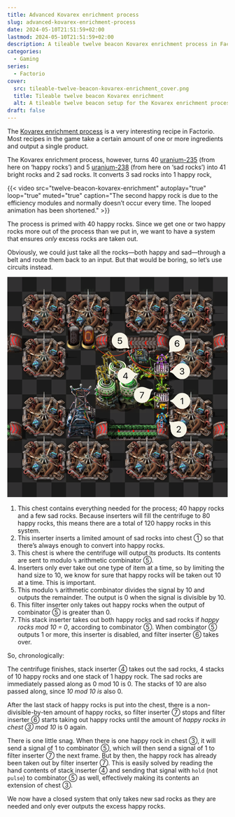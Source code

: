 ```yaml
---
title: Advanced Kovarex enrichment process
slug: advanced-kovarex-enrichment-process
date: 2024-05-10T21:51:59+02:00
lastmod: 2024-05-10T21:51:59+02:00
description: A tileable twelve beacon Kovarex enrichment process in Factorio using circuits.
categories:
  - Gaming
series:
  - Factorio
cover:
  src: tileable-twelve-beacon-kovarex-enrichment_cover.png
  title: Tileable twelve beacon Kovarex enrichment
  alt: A tileable twelve beacon setup for the Kovarex enrichment process in Factorio.
draft: false
---
```


The [Kovarex enrichment process](https://wiki.factorio.com/Kovarex_enrichment_process) is a very
interesting recipe in Factorio. Most recipes in the game take a certain amount of one or more
ingredients and output a single product.

The Kovarex enrichment process, however, turns 40
[uranium-235](https://wiki.factorio.com/Uranium-235) (from here on ‘happy rocks’) and 5
[uranium-238](https://wiki.factorio.com/Uranium-238) (from here on ‘sad rocks’) into 41 bright rocks
and 2 sad rocks. It converts 3 sad rocks into 1 happy rock,

{{< video
   src="twelve-beacon-kovarex-enrichment"
   autoplay="true"
   loop="true"
   muted="true"
   caption="The second happy rock is due to the efficiency modules and normally doesn’t occur every time. The looped animation has been shortened." >}}

The process is primed with 40 happy rocks. Since we get one or two happy rocks more out of the
process than we put in, we want to have a system that ensures _only_ excess rocks are taken out.

Obviously, we could just take all the rocks—both happy and sad—through a belt and route them back to
an input. But that would be boring, so let’s use circuits instead.

![The Kovarex enrichment process layout with numbers](process-layout-with-numbers.png "The numbers are ordered in order to explain the process, not to denote the chronological order of the process.")

1. This chest contains everything needed for the process; 40 happy rocks and a few sad rocks.
   Because inserters will fill the centrifuge to 80 happy rocks, this means there are a total of 120
   happy rocks in this system.</span>
2. This inserter inserts a limited amount of sad rocks into chest ① so that there’s always enough to
   convert into happy rocks.
3. This chest is where the centrifuge will output its products. Its contents are sent to modulo `%`
   arithmetic combinator ⑤.
4. Inserters only ever take out one type of item at a time, so by limiting the hand size to 10, we
   know for sure that happy rocks will be taken out 10 at a time. This is important.
5. This modulo `%` arithmetic combinator divides the signal by 10 and outputs the remainder. The
   output is 0 when the signal is divisible by 10.
6. This filter inserter only takes out happy rocks when the output of combinator ⑤ is greater
   than 0.
7. This stack inserter takes out both happy rocks and sad rocks if _happy rocks mod 10 = 0_,
   according to combinator ⑤. When combinator ⑤ outputs 1 or more, this inserter is disabled, and
   filter inserter ⑥ takes over.

So, chronologically:

The centrifuge finishes, stack inserter ④ takes out the sad rocks, 4 stacks of 10 happy rocks and
one stack of 1 happy rock. The sad rocks are immediately passed along as 0 mod 10 is 0. The
stacks of 10 are also passed along, since _10 mod 10 is_ also 0.

After the last stack of happy rocks is put into the chest, there is a non-divisible-by-ten amount of
happy rocks, so filter inserter ⑦ stops and filter inserter ⑥ starts taking out happy rocks until
the amount of _happy rocks in chest ③ mod 10_ is 0 again.

There is one little snag. When there is one happy rock in chest ③, it will send a signal of 1 to
combinator ⑤, which will then send a signal of 1 to filter inserter ⑦ the next frame. But by then,
the happy rock has already been taken out by filter inserter ⑦. This is easily solved by reading the
hand contents of stack inserter ④ and sending that signal with `hold` (not `pulse`) to combinator ⑤
as well, effectively making its contents an extension of chest ③.

We now have a closed system that only takes new sad rocks as they are needed and only ever outputs
the excess happy rocks.
